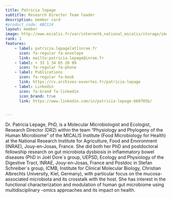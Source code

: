 ```yaml
---
title: Patricia lepage
subtitle: Research Director Team leader
description: member card
#product_code: ABC124
layout: member
image: http://www.micalis.fr/var/internet6_national_micalis/storage/images/media/images/screen-shot-2017-08-21-at-10.56.14-am/73649-2-fre-FR/Screen-Shot-2017-08-21-at-10.56.14-AM_medium.jpg
rank: 1
features:
    - label: patricia.lepage[at]inrae.fr
      icon: fa-regular fa-envelope
      link: mailto:patricia.lepage@inrae.fr
    - label: + 33 1 34 65 20 09
      icon: fa-regular fa-phone
    - label: Publications
      icon: fa-regular fa-book
      link: https://cv.archives-ouvertes.fr/patricia-lepage
    - label: Linkedin
      icon: fa-brand fa-linkedin
      icon_brand: true
      link: https://www.linkedin.com/in/patricia-lepage-b60705b/


---
```


Dr. Patricia Lepage, PhD, is a Molecular Microbiologist and Ecologist, Research Director (DR2) within the team “Physiology and Phylogeny of the Human Microbiome” of the MICALIS Institute (Food Microbiology for Health) at the National Research Institute for Agriculture, Food and Environment (INRAE), Jouy-en-Josas, France. She did both her PhD and postdoctoral fellowship research on gut microbiota dysbiosis in inflammatory bowel diseases (PhD in Joël Dore´s group, UEPSD, Ecology and Physiology of the Digestive Tract, INRAE, Jouy-en-Josas, France and Postdoc in Stefan Schreiber´s group, ICMB, Institute for Clinical Molecular Biology, Christian Albrechts University, Kiel, Germany), with particular focus on the mucosa-associated microbiota and its crosstalk with the host. She has interest in the functional characterization and modulation of human gut microbiome using multidisciplinary -omics approaches and its impact on health.
